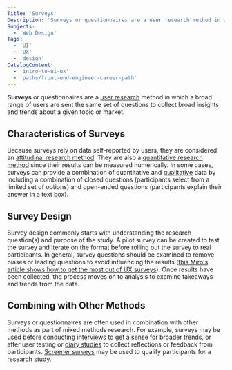 ```yaml
---
Title: 'Surveys'
Description: 'Surveys or questionnaires are a user research method in which a broad range of users are sent the same set of questions to collect broad insights and trends about a given topic or market.'
Subjects:
  - 'Web Design'
Tags:
  - 'UI'
  - 'UX'
  - 'design'
CatalogContent:
  - 'intro-to-ui-ux'
  - 'paths/front-end-engineer-career-path'
---
```


**Surveys** or questionnaires are a [user research](https://www.codecademy.com/resources/docs/uiux/user-research) method in which a broad range of users are sent the same set of questions to collect broad insights and trends about a given topic or market.

## Characteristics of Surveys

Because surveys rely on data self-reported by users, they are considered an [attitudinal research method](https://www.codecademy.com/resources/docs/uiux/attitudinal-research). They are also a [quantitative research method](https://www.codecademy.com/resources/docs/uiux/quantitative-research) since their results can be measured numerically. In some cases, surveys can provide a combination of quantitative and [qualitative](https://www.codecademy.com/resources/docs/uiux/qualitative-research) data by including a combination of closed questions (participants select from a limited set of options) and open-ended questions (participants explain their answer in a text box).

## Survey Design

Survey design commonly starts with understanding the research question(s) and purpose of the study. A pilot survey can be created to test the survey and iterate on the format before rolling out the survey to real participants. In general, survey questions should be examined to remove biases or leading questions to avoid influencing the results ([this Miro's article shows how to get the most out of UX surveys](https://miro.com/blog/guide-ux-surveys/)). Once results have been collected, the process moves on to analysis to examine takeaways and trends from the data.

## Combining with Other Methods

Surveys or questionnaires are often used in combination with other methods as part of mixed methods research. For example, surveys may be used before conducting [interviews](https://www.codecademy.com/resources/docs/uiux/interviews) to get a sense for broader trends, or after user testing or [diary studies](https://www.codecademy.com/resources/docs/uiux/diary-study) to collect reflections or feedback from participants. [Screener surveys](https://www.nngroup.com/articles/screening-questions-select-research-participants/) may be used to qualify participants for a research study.
